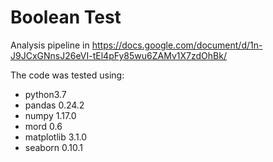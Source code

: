 # Boolean Test

Analysis pipeline in https://docs.google.com/document/d/1n-J9JCxGNnsJ26eVI-tEl4pFy85wu6ZAMv1X7zdOhBk/

The code was tested using:
* python3.7
* pandas 0.24.2
* numpy 1.17.0
* mord 0.6
* matplotlib 3.1.0
* seaborn 0.10.1
